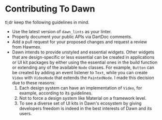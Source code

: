 # Contributing To Dawn

tl;dr keep the following guidelines in mind.

- Use the latest version of `dawn_lints` as your linter.
- Properly document your public APIs via DartDoc comments.
- Add a pull request for your proposed changes and request a review from
  Hawmex.
- Dawn intends to provide unstyled and essential widgets. Other widgets that
  are design-specific or less essential can be created in applications or UI
  kit packages by either using the essential ones in the build function or
  extending any of the available `Node` classes. For example, `Button` can be
  created by adding an event listener to `Text`, while you can create `Video`
  with `VideoNode` that extends the `PaintedNode`. I made this decision due to
  these reasons:
  1. Each design system can have an implementation of `Video`, for example,
     according to its guidelines.
  2. Not to force a design system like Material on a framework level.
  3. To see a diverse set of UI kits in Dawn's ecosystem by giving developers
     freedom is indeed in the best interests of Dawn and its users.
